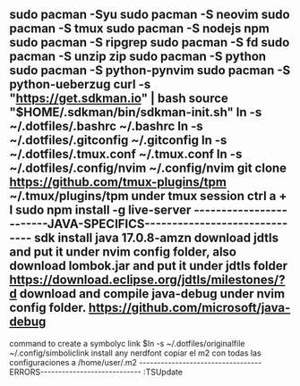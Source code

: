 sudo pacman -Syu
sudo pacman -S neovim
sudo pacman -S tmux
sudo pacman -S nodejs npm
sudo pacman -S ripgrep
sudo pacman -S fd
sudo pacman -S unzip zip
sudo pacman -S python
sudo pacman -S python-pynvim
sudo pacman -S python-ueberzug
curl -s "https://get.sdkman.io" | bash 
source "$HOME/.sdkman/bin/sdkman-init.sh"
ln -s ~/.dotfiles/.bashrc ~/.bashrc
ln -s ~/.dotfiles/.gitconfig ~/.gitconfig
ln -s ~/.dotfiles/.tmux.conf ~/.tmux.conf
ln -s ~/.dotfiles/.config/nvim ~/.config/nvim
git clone https://github.com/tmux-plugins/tpm ~/.tmux/plugins/tpm
under tmux session ctrl a + I
sudo npm install -g live-server
------------------------JAVA-SPECIFICS------------------------------
sdk install java 17.0.8-amzn
download jdtls and put it under nvim config folder, also download lombok.jar and put it under jdtls folder
https://download.eclipse.org/jdtls/milestones/?d
download and compile java-debug under nvim config folder.
https://github.com/microsoft/java-debug
---------------------------------
command to create a symbolyc link $ln -s ~/.dotfiles/originalfile ~/.config/simboliclink
install any nerdfont
copiar el m2 con todas las configuraciones a /home/user/.m2
----------------------------------ERRORS----------------------------
:TSUpdate
